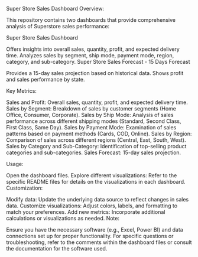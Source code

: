 Super Store Sales Dashboard
Overview:

This repository contains two dashboards that provide comprehensive analysis of Superstore sales performance:

Super Store Sales Dashboard

Offers insights into overall sales, quantity, profit, and expected delivery time.
Analyzes sales by segment, ship mode, payment mode, region, category, and sub-category.
Super Store Sales Forecast - 15 Days Forecast

Provides a 15-day sales projection based on historical data.
Shows profit and sales performance by state.

Key Metrics:

Sales and Profit: Overall sales, quantity, profit, and expected delivery time.
Sales by Segment: Breakdown of sales by customer segments (Home Office, Consumer, Corporate).
Sales by Ship Mode: Analysis of sales performance across different shipping modes (Standard, Second Class, First Class, Same Day).
Sales by Payment Mode: Examination of sales patterns based on payment methods (Cards, COD, Online).
Sales by Region: Comparison of sales across different regions (Central, East, South, West).
Sales by Category and Sub-Category: Identification of top-selling product categories and sub-categories.
Sales Forecast: 15-day sales projection.

Usage:

Open the dashboard files.
Explore different visualizations:
Refer to the specific README files for details on the visualizations in each dashboard.
Customization:

Modify data: Update the underlying data source to reflect changes in sales data.
Customize visualizations: Adjust colors, labels, and formatting to match your preferences.
Add new metrics: Incorporate additional calculations or visualizations as needed.
Note:

Ensure you have the necessary software (e.g., Excel, Power BI) and data connections set up for proper functionality.
For specific questions or troubleshooting, refer to the comments within the dashboard files or consult the documentation for the software used.
